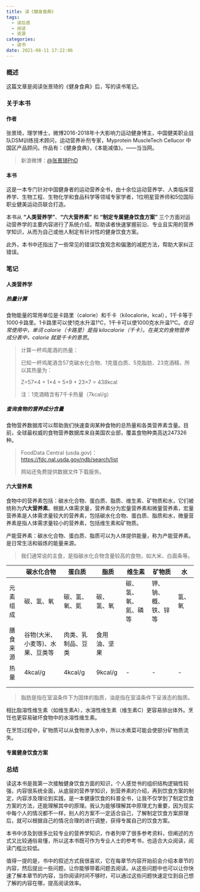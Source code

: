 ```yaml
---
title: 读《健身食典》
tags:
  - 读后感
  - 阅读
  - 资源
categories:
  - 读书
date: 2021-08-11 17:22:06
---
```


### 概述

这篇文章是阅读张景琦的《健身食典》后，写的读书笔记。



<!-- more --> 

### 关于本书

#### 作者

张景琦，理学博士，微博2016-2018年十大影响力运动健身博主，中国健美职业战队DSM训练技术顾问，运动营养补剂专家，Myprotein MuscleTech Cellucor 中国区产品顾问。作品有：《健身食典》，《本能减值》。——当当网。

> 新浪微博：[@张景琦PhD](https://weibo.com/577775872) 



#### 本书

这是一本专门针对中国健身者的运动营养全书，由十余位运动营养学、人类临床营养学、生物工程、生物化学和食品科学等领域专家学者，1位明星营养师和5位国际职业健美运动员联合打造。

本书从 **“人类营养学”**、**“六大营养素”** 和 **“制定专属健身饮食方案”** 三个方面对运动营养学的主要内容进行了系统介绍，帮助读者快速掌握前沿、专业且实用的营养学知识，从而为自己或他人制定有针对性的健身饮食方案。

此外，本书中还指出了一些常见的错误饮食观念和偏激的减肥方法，帮助大家纠正错误。



### 笔记

#### 人类营养学

##### 热量计算

食物能量的常用单位是卡路里（calorie）和千卡（kilocalorie，kcal），1千卡等于1000卡路里。1卡路里可以使1克水升温1℃，1千卡可以使1000克水升温1℃。_在日常使用中，单词 calorie（卡路里）是指 kilocalorie（千卡）。在英文的食物营养成分表中，calorie 就是千卡的意思_。

> 计算一杯鸡尾酒的热量：
>
> 已知一杯鸡尾酒含57克碳水化合物、1克蛋白质、5克脂肪、23克酒精，所以其热量为：
>
> Z=57×4 + 1×4 + 5×9 + 23×7 = 438kcal
>
> 注：1克酒精含有7千卡热量（7kcal/g）



##### 查询食物的营养成分含量

食物营养数据库可以帮助我们快速查询某种食物的总热量和各类营养素含量。目前，全球最权威的食物营养数据库来自美国农业部，覆盖食物种类高达247326种。

> FoodData Central (usda.gov)：<https://fdc.nal.usda.gov/ndb/search/list> 
>
> 网站还免费提供数据文件下载服务。



#### 六大营养素

食物中的营养素包括：碳水化合物、蛋白质、脂质、维生素、矿物质和水，它们被统称为**六大营养素**。根据人体需求量，营养素分为宏量营养素和微量营养素，宏量营养素是人体需求量较大的营养素，包括碳水化合物、蛋白质、脂质和水，微量营养素是指人体需求量较小的营养素，包括维生素和矿物质。

产能营养素：碳水化合物、蛋白质、脂质可以为人体提供能量，称为产能营养素。是日常生活和锻炼的能量来源。

> 我们通常说的主食，是指碳水化合物含量较高的食物，如大米、白面条等。

|          | 碳水化合物                       | 蛋白质             | 脂质         | 维生素               | 矿物质               | 水     |
| -------- | -------------------------------- | ------------------ | ------------ | -------------------- | -------------------- | ------ |
| 元素组成 | 碳、氢、氧                       | 碳、氢、氧、氮     | 碳、氢、氧   | 碳、氢、氧、氮、磷等 | 钾、钠、概、铁、锌等 | 氢、氧 |
| 膳食来源 | 谷物(大米、小麦等)、水果、豆类等 | 肉类、乳制品、豆类 | 食用油、坚果 |                      |                      |        |
| 热量     | 4kcal/g                          | 4kcal/g            | 9kcal/g      | -                    | -                    | -      |
|          |                                  |                    |              |                      |                      |        |
|          |                                  |                    |              |                      |                      |        |

> 脂肪是指在室温条件下为固体的脂质，油是指在室温条件下呈液态的脂质。



相比脂溶性维生素（如维生素A），水溶性维生素（维生素C）更容易排出体外。烹饪也更容易破坏食物中的水溶性维生素。



在烹饪过程中，矿物质可以从食物渗入水中，所以水煮菜可能会使部分矿物质流失。



#### 专属健身饮食方案





### 总结

读这本书是我第一次接触健身饮食方面的知识，个人感觉书的组织结构逻辑性较强，内容很系统全面，从底层的营养学知识，到营养素的介绍，再到饮食方案的制定，内容涉及理论到实践，是一本健康饮食的科普全书，让我不仅学到了制定饮食方案的方法，还能理解其中的原理。我认为能够理解其中原理尤为重要，因为现实中每个人的情况都不一样，别人的方案不一定适合自己，了解制定饮食方案原理后，就可以根据自己的情况合理的进行调整，获得专属自己的饮食方案。

本书中涉及到很多比较专业的营养学知识，作者列举了很多参考资料，但阐述的方式又比较通俗易懂，所以这本书既可作为专业人士的参考书，也适合大众阅读，阅读门槛比较低。

值得一提的是，书中的叙述方式我很喜欢，它在每章节内容开始前会介绍本章节的内容，然后提出一些问题，让你能够带着问题去阅读。从这些问题中也可以让你快速了解本章节的内容，当你阅读时间不够时，可以通过这些问题快速定位到自己想了解的内容在哪，提高阅读效率。

